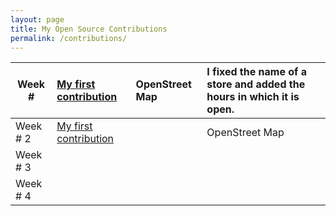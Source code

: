 ```yaml
---
layout: page
title: My Open Source Contributions
permalink: /contributions/
---
```


<!--
Type of the contribution should be "Wikipedia edit", "OpenStreet Map feature", "Project Documentation", "Project Code", "Blog Edit", etc.

The description should include a brief summary of what you did.

Replace the first row below with your contribution.

-->





| Week #      | [My first contribution](https://www.openstreetmap.org/changeset/74403979)  | OpenStreet Map |I fixed the name of a store and added the hours in which it is open.  |
|---|:---|:---|:---|
| Week # 2  |[My first contribution](https://www.openstreetmap.org/changeset/74403979) | | OpenStreet Map |I fixed the name of a store and added the hours in which it is open. |
|  Week # 3   |     |     |      |
|  Week # 4   |     |     |      |

